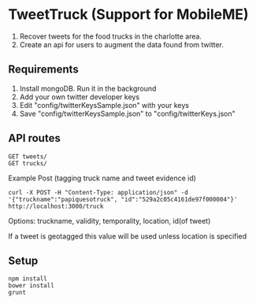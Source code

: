 TweetTruck (Support for MobileME)
==========

1. Recover tweets for the food trucks in the charlotte area. 
2. Create an api for users to augment the data found from twitter.    

Requirements
--
1. Install mongoDB. Run it in the background
2. Add your own twitter developer keys 
3. Edit "config/twitterKeysSample.json" with your keys
4. Save "config/twitterKeysSample.json" to "config/twitterKeys.json"

API routes
---
    GET tweets/
    GET trucks/

Example Post (tagging truck name and tweet evidence id)

    curl -X POST -H "Content-Type: application/json" -d '{"truckname":"papiquesotruck", "id":"529a2c05c4161de97f000004"}' http://localhost:3000/truck

Options: truckname, validity, temporality, location, id(of tweet) 

If a tweet is geotagged this value will be used unless location is specified

Setup
---
    npm install
    bower install
    grunt
    
